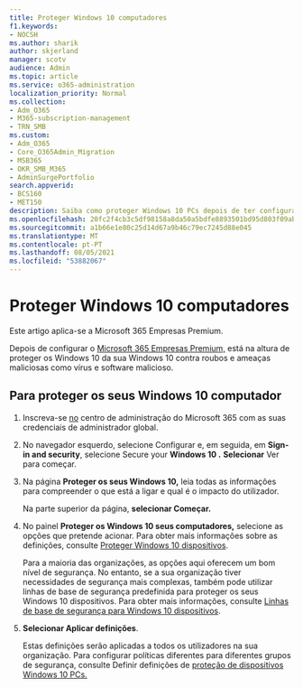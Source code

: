 ```yaml
---
title: Proteger Windows 10 computadores
f1.keywords:
- NOCSH
ms.author: sharik
author: skjerland
manager: scotv
audience: Admin
ms.topic: article
ms.service: o365-administration
localization_priority: Normal
ms.collection:
- Adm_O365
- M365-subscription-management
- TRN_SMB
ms.custom:
- Adm_O365
- Core_O365Admin_Migration
- MSB365
- OKR_SMB_M365
- AdminSurgePortfolio
search.appverid:
- BCS160
- MET150
description: Saiba como proteger Windows 10 PCs depois de ter configurado o Microsoft 365 Empresas Premium.
ms.openlocfilehash: 20fc2f4cb3c5df98158a8da50a5bdfe8893501bd95d803f09abe1fe25eadf221
ms.sourcegitcommit: a1b66e1e80c25d14d67a9b46c79ec7245d88e045
ms.translationtype: MT
ms.contentlocale: pt-PT
ms.lasthandoff: 08/05/2021
ms.locfileid: "53882067"
---
```

# <a name="secure-windows-10-computers"></a>Proteger Windows 10 computadores

Este artigo aplica-se a Microsoft 365 Empresas Premium.

Depois de configurar o [Microsoft 365 Empresas Premium,](set-up.md) está na altura de proteger os Windows 10 da sua Windows 10 contra roubos e ameaças maliciosas como vírus e software malicioso.

## <a name="to-secure-your-windows-10-computers"></a>Para proteger os seus Windows 10 computador

1. Inscreva-se [no](https://admin.microsoft.com) centro de administração do Microsoft 365 com as suas credenciais de administrador global. 
2. No navegador esquerdo,  selecione Configurar e, em seguida, em **Sign-in and security**, selecione Secure your **Windows 10 .** **Selecionar** Ver para começar.
3. Na página **Proteger os seus Windows 10,** leia todas as informações para compreender o que está a ligar e qual é o impacto do utilizador.

    Na parte superior da página, **selecionar Começar.**

4. No painel **Proteger os Windows 10 seus computadores,** selecione as opções que pretende acionar. Para obter mais informações sobre as definições, consulte [Proteger Windows 10 dispositivos](secure-windows-10-devices.md). 
    
    Para a maioria das organizações, as opções aqui oferecem um bom nível de segurança. No entanto, se a sua organização tiver necessidades de segurança mais complexas, também pode utilizar linhas de base de segurança predefinida para proteger os seus Windows 10 dispositivos. Para obter mais informações, consulte [Linhas de base de segurança para Windows 10 dispositivos](/mem/intune/protect/security-baselines).   

1. **Selecionar Aplicar definições**.

    Estas definições serão aplicadas a todos os utilizadores na sua organização. Para configurar políticas diferentes para diferentes grupos de segurança, consulte Definir definições de [proteção de dispositivos Windows 10 PCs.](protection-settings-for-windows-10-pcs.md)